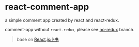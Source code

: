 # react-comment-app
a simple comment app created by react and react-redux.

comment-app without `react-redux`, please see [no-redux](https://github.com/ohhoney1/react-comment-app/tree/no-redux) branch.

> base on [React.js小书](http://huziketang.mangojuice.top/books/react/)